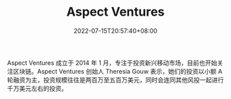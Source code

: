 ﻿---
weight: 
title: "Aspect Ventures"
description: "Aspect Ventures 成立于 2014 年 1 月，专注于投资新兴移动市场，目前也开始关注区块链"
date: 2022-07-15T20:57:40+08:00
lastmod: 2022-07-15T09:57:40+08:00
draft: false
authors: ["Cindy"]
featuredImage: "aspect-ventures.jpg"
link: "https://aspectventures.com/"
tags: ["投资机构","Aspect Ventures"]
categories: ["navigation"]
navigation: ["投资机构"]
lightgallery: true
toc: true
pinned: false
recommend: false
recommend1: false
---
Aspect Ventures 成立于 2014 年 1 月，专注于投资新兴移动市场，目前也开始关注区块链。Aspect Ventures 创始人 Theresia Gouw 表示，她们的投资以小额 A 轮融资为主，投资规模往往是两百万至五百万美元，同时会连同其他风投一起进行千万美元左右的投资。
